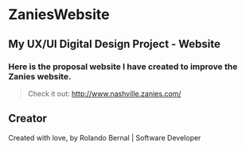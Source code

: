 # ZaniesWebsite
## My UX/UI Digital Design Project - Website
### Here is the proposal website I have created to improve the Zanies website.
> Check it out: http://www.nashville.zanies.com/

## Creator

Created with love, by Rolando Bernal | Software Developer
